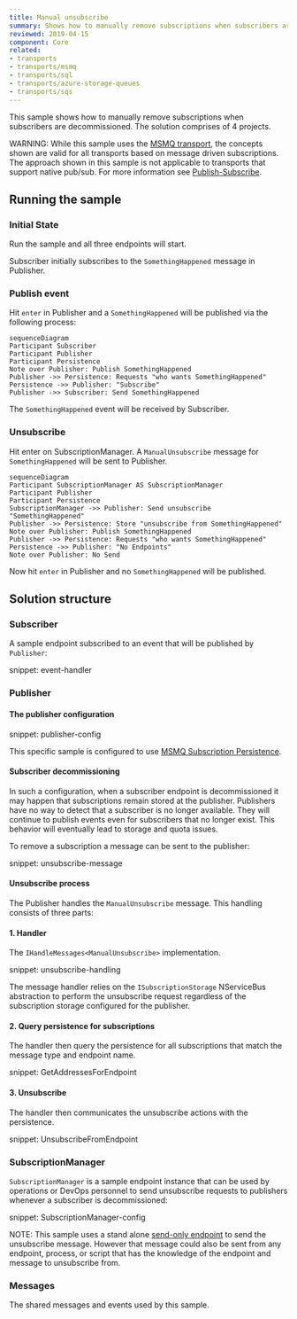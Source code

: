 ```yaml
---
title: Manual unsubscribe
summary: Shows how to manually remove subscriptions when subscribers are decommissioned.
reviewed: 2019-04-15
component: Core
related:
- transports
- transports/msmq
- transports/sql
- transports/azure-storage-queues
- transports/sqs
---
```


This sample shows how to manually remove subscriptions when subscribers are decommissioned. The solution comprises of 4 projects.

WARNING: While this sample uses the [MSMQ transport](/transports/msmq), the concepts shown are valid for all transports based on message driven subscriptions. The approach shown in this sample is not applicable to transports that support native pub/sub. For more information see [Publish-Subscribe](/nservicebus/messaging/publish-subscribe/).


## Running the sample


### Initial State

Run the sample and all three endpoints will start.

Subscriber initially subscribes to the `SomethingHappened` message in Publisher.


### Publish event

Hit `enter` in Publisher and a `SomethingHappened` will be published via the following process:

```mermaid
sequenceDiagram
Participant Subscriber
Participant Publisher
Participant Persistence
Note over Publisher: Publish SomethingHappened
Publisher ->> Persistence: Requests "who wants SomethingHappened"
Persistence ->> Publisher: "Subscribe"
Publisher ->> Subscriber: Send SomethingHappened
```

The `SomethingHappened` event will be received by Subscriber.


### Unsubscribe

Hit enter on SubscriptionManager. A `ManualUnsubscribe` message for `SomethingHappened` will be sent to Publisher.

```mermaid
sequenceDiagram
Participant SubscriptionManager AS SubscriptionManager
Participant Publisher
Participant Persistence
SubscriptionManager ->> Publisher: Send unsubscribe "SomethingHappened"
Publisher ->> Persistence: Store "unsubscribe from SomethingHappened"
Note over Publisher: Publish SomethingHappened
Publisher ->> Persistence: Requests "who wants SomethingHappened"
Persistence ->> Publisher: "No Endpoints"
Note over Publisher: No Send
```

Now hit `enter` in Publisher and no `SomethingHappened` will be published.


## Solution structure


### Subscriber

A sample endpoint subscribed to an event that will be published by `Publisher`:

snippet: event-handler


### Publisher


#### The publisher configuration

snippet: publisher-config

This specific sample is configured to use [MSMQ Subscription Persistence](/persistence/msmq/).


#### Subscriber decommissioning

In such a configuration, when a subscriber endpoint is decommissioned it may happen that subscriptions remain stored at the publisher. Publishers have no way to detect that a subscriber is no longer available. They will continue to publish events even for subscribers that no longer exist. This behavior will eventually lead to storage and quota issues.

To remove a subscription a message can be sent to the publisher:

snippet: unsubscribe-message


#### Unsubscribe process

The Publisher handles the `ManualUnsubscribe` message. This handling consists of three parts:


#### 1. Handler

The `IHandleMessages<ManualUnsubscribe>` implementation.

snippet: unsubscribe-handling

The message handler relies on the `ISubscriptionStorage` NServiceBus abstraction to perform the unsubscribe request regardless of the subscription storage configured for the publisher.


#### 2. Query persistence for subscriptions

The handler then query the persistence for all subscriptions that match the message type and endpoint name.

snippet: GetAddressesForEndpoint


#### 3. Unsubscribe

The handler then communicates the unsubscribe actions with the persistence. 

snippet: UnsubscribeFromEndpoint


### SubscriptionManager

`SubscriptionManager` is a sample endpoint instance that can be used by operations or DevOps personnel to send unsubscribe requests to publishers whenever a subscriber is decommissioned:

snippet: SubscriptionManager-config

NOTE: This sample uses a stand alone [send-only endpoint](/nservicebus/hosting/#self-hosting-send-only-hosting) to send the unsubscribe message. However that message could also be sent from any endpoint, process, or script that has the knowledge of the endpoint and message to unsubscribe from.


### Messages

The shared messages and events used by this sample.
